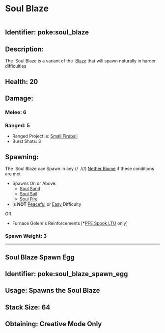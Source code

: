 # Soul Blaze

<figure><img src="https://github.com/user-attachments/assets/2169f5c1-d358-4969-9c97-bc1e52d0169b" alt=""><figcaption></figcaption></figure>

## <img src="https://minecraft.wiki/images/Name_Tag_JE2_BE2.png?cbdc1" alt="" data-size="line">Identifier: **poke:soul\_blaze** <a href="#identifier" id="identifier"></a>

## Description:

The <img src="https://github.com/user-attachments/assets/006c02eb-0cef-4288-a074-ad3a1771f1d7" alt="" data-size="line"> Soul Blaze is a variant of the <img src="https://minecraft.wiki/images/EntitySprite_blaze.png?43a55" alt="" data-size="line"> [Blaze](https://minecraft.wiki/w/Blaze) that will spawn naturally in harder difficulties

## Health: 20 <img src="https://github.com/user-attachments/assets/d579487f-a02f-4807-b80e-a10225154437" alt="" data-size="line"><img src="https://github.com/user-attachments/assets/d579487f-a02f-4807-b80e-a10225154437" alt="" data-size="line"><img src="https://github.com/user-attachments/assets/d579487f-a02f-4807-b80e-a10225154437" alt="" data-size="line"><img src="https://github.com/user-attachments/assets/d579487f-a02f-4807-b80e-a10225154437" alt="" data-size="line"><img src="https://github.com/user-attachments/assets/d579487f-a02f-4807-b80e-a10225154437" alt="" data-size="line"><img src="https://github.com/user-attachments/assets/d579487f-a02f-4807-b80e-a10225154437" alt="" data-size="line"><img src="https://github.com/user-attachments/assets/d579487f-a02f-4807-b80e-a10225154437" alt="" data-size="line"><img src="https://github.com/user-attachments/assets/d579487f-a02f-4807-b80e-a10225154437" alt="" data-size="line"><img src="https://github.com/user-attachments/assets/d579487f-a02f-4807-b80e-a10225154437" alt="" data-size="line"><img src="https://github.com/user-attachments/assets/d579487f-a02f-4807-b80e-a10225154437" alt="" data-size="line">

## Damage:

### <img src="https://minecraft.wiki/images/Iron_Sword_JE2_BE2.png?62770" alt="" data-size="line">Melee: 6 <img src="https://github.com/user-attachments/assets/d579487f-a02f-4807-b80e-a10225154437" alt="" data-size="line"><img src="https://github.com/user-attachments/assets/d579487f-a02f-4807-b80e-a10225154437" alt="" data-size="line"><img src="https://github.com/user-attachments/assets/d579487f-a02f-4807-b80e-a10225154437" alt="" data-size="line">

### <img src="https://minecraft.wiki/images/Bow_(Pull_1)_JE1_BE1.png?d1173" alt="" data-size="line">Ranged: 5 <img src="https://github.com/user-attachments/assets/d579487f-a02f-4807-b80e-a10225154437" alt="" data-size="line"><img src="https://github.com/user-attachments/assets/d579487f-a02f-4807-b80e-a10225154437" alt="" data-size="line"><img src="https://github.com/user-attachments/assets/d2f17419-6ecf-4657-8385-4b661e187c3d" alt="" data-size="line">

* <img src="https://minecraft.wiki/images/thumb/Arrow_of_Splashing_JE2.png/150px-Arrow_of_Splashing_JE2.png?a5e3d" alt="" data-size="line">Ranged Projectile: <img src="https://minecraft.wiki/images/thumb/Fire_Charge_JE2_BE2.png/75px-Fire_Charge_JE2_BE2.png?07e21" alt="" data-size="line">[Small Fireball](https://minecraft.wiki/w/Small\_Fireball)
* <img src="https://minecraft.wiki/images/thumb/Multishot.png/50px-Multishot.png?32123" alt="" data-size="line">Burst Shots: 3

## Spawning:

The <img src="https://github.com/user-attachments/assets/006c02eb-0cef-4288-a074-ad3a1771f1d7" alt="" data-size="line"> Soul Blaze can Spawn in any (<img src="https://minecraft.wiki/images/BiomeSprite_basalt-deltas.png?57d9b" alt="" data-size="line">/ <img src="https://minecraft.wiki/images/BiomeSprite_crimson-forest.png?30bb0" alt="" data-size="line"> /<img src="https://minecraft.wiki/images/BiomeSprite_nether-wastes.png?3eeb7" alt="" data-size="line">/<img src="https://minecraft.wiki/images/BiomeSprite_soul-sand-valley.png?37c28" alt="" data-size="line">/<img src="https://minecraft.wiki/images/BiomeSprite_warped-forest.png?2bf52" alt="" data-size="line">) [Nether Biome](https://minecraft.wiki/w/Biome#The\_Nether) if these conditions are met

* Spawns On or Above:
  * <img src="https://minecraft.wiki/images/thumb/Soul_Sand_JE2_BE2.png/150px-Soul_Sand_JE2_BE2.png?2334d" alt="" data-size="line">[Soul Sand](https://minecraft.wiki/w/Soul\_Sand)
  * <img src="https://minecraft.wiki/images/thumb/Soul_Soil_JE1_BE1.png/150px-Soul_Soil_JE1_BE1.png?b79a3" alt="" data-size="line">[Soul Soil](https://minecraft.wiki/w/Soul\_Soil)
  * <img src="https://minecraft.wiki/images/thumb/Soul_Fire_JE1.gif/150px-Soul_Fire_JE1.gif?b65b1" alt="" data-size="line">[Soul Fire](https://minecraft.wiki/w/Soul\_Fire)
* Is **NOT** [Peaceful](https://minecraft.wiki/w/Difficulty#Peaceful) or [Easy](https://minecraft.wiki/w/Difficulty#Easy) Difficulty

OR

* Furnace Golem's Reinforcements \[**\***[PFE Spook LTU](../../changelog-history/holiday-and-event-updates/2024-pfe-spook-ltu.md) only]

### <img src="https://github.com/user-attachments/assets/04d33e72-a6ea-47f5-a5ea-76970841feec" alt="" data-size="line">Spawn Weight: 3



***

## Soul Blaze Spawn Egg



## <img src="https://minecraft.wiki/images/Name_Tag_JE2_BE2.png?cbdc1" alt="" data-size="line">Identifier: **poke:soul\_blaze\_spawn\_egg** <a href="#identifier" id="identifier"></a>

## Usage: Spawns the Soul Blaze

## <img src="https://minecraft.wiki/images/Light_Gray_Bundle_JE1_BE1.png?b552e" alt="" data-size="line">Stack Size: 64

## <img src="https://minecraft.wiki/images/thumb/Crafting_Table_JE4_BE3.png/150px-Crafting_Table_JE4_BE3.png?5767f" alt="" data-size="line">Obtaining: Creative Mode Only
